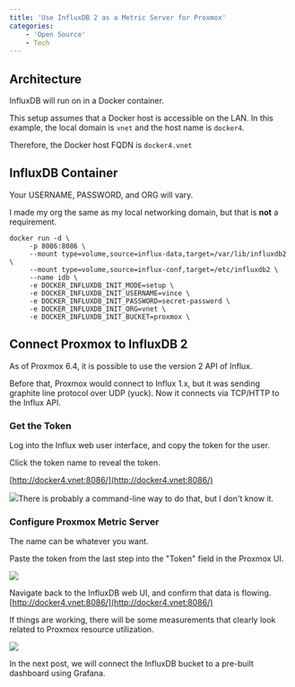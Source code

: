 ```yaml
---
title: 'Use InfluxDB 2 as a Metric Server for Proxmox'
categories:
    - 'Open Source'
    - Tech
---
```


## Architecture

InfluxDB will run on in a Docker container.

This setup assumes that a Docker host is accessible on the LAN. In this example, the local domain is `vnet` and the host name is `docker4`.

Therefore, the Docker host FQDN is `docker4.vnet`

## InfluxDB Container

Your USERNAME, PASSWORD, and ORG will vary.

I made my org the same as my local networking domain, but that is **not** a requirement.

```
docker run -d \
     -p 8086:8086 \
     --mount type=volume,source=influx-data,target=/var/lib/influxdb2 \
     --mount type=volume,source=influx-conf,target=/etc/influxdb2 \
     --name idb \
     -e DOCKER_INFLUXDB_INIT_MODE=setup \
     -e DOCKER_INFLUXDB_INIT_USERNAME=vince \
     -e DOCKER_INFLUXDB_INIT_PASSWORD=secret-password \
     -e DOCKER_INFLUXDB_INIT_ORG=vnet \
     -e DOCKER_INFLUXDB_INIT_BUCKET=proxmox \
```

## Connect Proxmox to InfluxDB 2

As of Proxmox 6.4, it is possible to use the version 2 API of Influx.

Before that, Proxmox would connect to Influx 1.x, but it was sending graphite line protocol over UDP (yuck). Now it connects via TCP/HTTP to the Influx API.

### Get the Token

Log into the Influx web user interface, and copy the token for the user.

Click the token name to reveal the token.

[http://docker4.vnet:8086/](http://docker4.vnet:8086/)

![](https://www.saelzler.com/wp-content/uploads/2021/05/InfluxToken.png)There is probably a command-line way to do that, but I don't know it.

### Configure Proxmox Metric Server 

The name can be whatever you want.

Paste the token from the last step into the "Token" field in the Proxmox UI.

![](https://www.saelzler.com/wp-content/uploads/2021/05/ProxmoxMetricServer.png)

Navigate back to the InfluxDB web UI, and confirm that data is flowing. [http://docker4.vnet:8086/](http://docker4.vnet:8086/)

If things are working, there will be some measurements that clearly look related to Proxmox resource utilization.

![](https://www.saelzler.com/wp-content/uploads/2021/05/PopulatedProxmoxDB.png)

In the next post, we will connect the InfluxDB bucket to a pre-built dashboard using Grafana.
